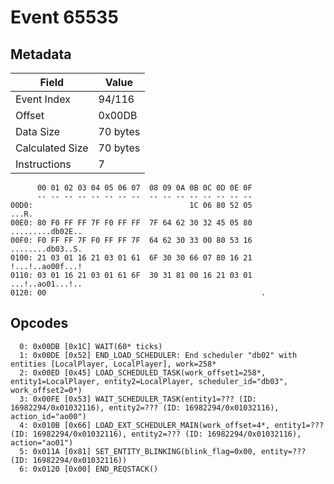 # Event 65535

## Metadata

| Field           | Value    |
|-----------------|----------|
| Event Index     | 94/116   |
| Offset          | 0x00DB   |
| Data Size       | 70 bytes |
| Calculated Size | 70 bytes |
| Instructions    | 7        |

```
      00 01 02 03 04 05 06 07  08 09 0A 0B 0C 0D 0E 0F
      -- -- -- -- -- -- -- --  -- -- -- -- -- -- -- --
00D0:                                   1C 06 80 52 05             ...R.
00E0: 80 F0 FF FF 7F F0 FF FF  7F 64 62 30 32 45 05 80  .........db02E..
00F0: F0 FF FF 7F F0 FF FF 7F  64 62 30 33 00 80 53 16  ........db03..S.
0100: 21 03 01 16 21 03 01 61  6F 30 30 66 07 80 16 21  !...!..ao00f...!
0110: 03 01 16 21 03 01 61 6F  30 31 81 00 16 21 03 01  ...!..ao01...!..
0120: 00                                                .               
```

## Opcodes

```
  0: 0x00DB [0x1C] WAIT(60* ticks)
  1: 0x00DE [0x52] END_LOAD_SCHEDULER: End scheduler "db02" with entities [LocalPlayer, LocalPlayer], work=258*
  2: 0x00ED [0x45] LOAD_SCHEDULED_TASK(work_offset1=258*, entity1=LocalPlayer, entity2=LocalPlayer, scheduler_id="db03", work_offset2=0*)
  3: 0x00FE [0x53] WAIT_SCHEDULER_TASK(entity1=??? (ID: 16982294/0x01032116), entity2=??? (ID: 16982294/0x01032116), action_id="ao00")
  4: 0x010B [0x66] LOAD_EXT_SCHEDULER_MAIN(work_offset=4*, entity1=??? (ID: 16982294/0x01032116), entity2=??? (ID: 16982294/0x01032116), action="ao01")
  5: 0x011A [0x81] SET_ENTITY_BLINKING(blink_flag=0x00, entity=??? (ID: 16982294/0x01032116))
  6: 0x0120 [0x00] END_REQSTACK()
```
